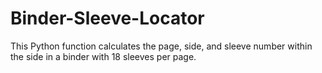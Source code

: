 # Binder-Sleeve-Locator
This Python function calculates the page, side, and sleeve number within the side in a binder with 18 sleeves per page.
